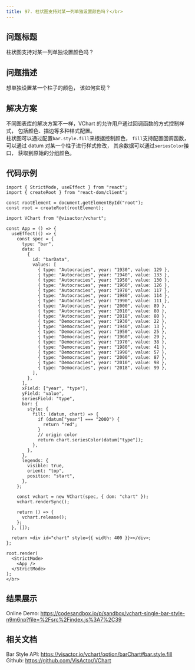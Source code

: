 ```yaml
---
title: 97. 柱状图支持对某一列单独设置颜色吗？</br>
---
```

## 问题标题

柱状图支持对某一列单独设置颜色吗？</br>
## 问题描述

想单独设置某一个柱子的颜色， 该如何实现？</br>
## 解决方案 

不同图表库的解决方案不一样，VChart 的允许用户通过回调函数的方式控制样式， 包括颜色、描边等多种样式配置。</br>
柱状图可以通过配置`bar.style.fill`来根据控制颜色， `fill`支持配置回调函数， 可以通过 datum 对某一个柱子进行样式修改， 其余数据可以通过`seriesColor`接口， 获取到原始的分组颜色。</br>
## 代码示例  

```
import { StrictMode, useEffect } from "react";
import { createRoot } from "react-dom/client";

const rootElement = document.getElementById("root");
const root = createRoot(rootElement);

import VChart from "@visactor/vchart";

const App = () => {
  useEffect(() => {
    const spec = {
      type: "bar",
      data: [
        {
          id: "barData",
          values: [
            { type: "Autocracies", year: "1930", value: 129 },
            { type: "Autocracies", year: "1940", value: 133 },
            { type: "Autocracies", year: "1950", value: 130 },
            { type: "Autocracies", year: "1960", value: 126 },
            { type: "Autocracies", year: "1970", value: 117 },
            { type: "Autocracies", year: "1980", value: 114 },
            { type: "Autocracies", year: "1990", value: 111 },
            { type: "Autocracies", year: "2000", value: 89 },
            { type: "Autocracies", year: "2010", value: 80 },
            { type: "Autocracies", year: "2018", value: 80 },
            { type: "Democracies", year: "1930", value: 22 },
            { type: "Democracies", year: "1940", value: 13 },
            { type: "Democracies", year: "1950", value: 25 },
            { type: "Democracies", year: "1960", value: 29 },
            { type: "Democracies", year: "1970", value: 38 },
            { type: "Democracies", year: "1980", value: 41 },
            { type: "Democracies", year: "1990", value: 57 },
            { type: "Democracies", year: "2000", value: 87 },
            { type: "Democracies", year: "2010", value: 98 },
            { type: "Democracies", year: "2018", value: 99 },
          ],
        },
      ],
      xField: ["year", "type"],
      yField: "value",
      seriesField: "type",
      bar: {
        style: {
          fill: (datum, chart) => {
            if (datum["year"] === "2000") {
              return "red";
            }
            // origin color
            return chart.seriesColor(datum["type"]);
          },
        },
      },
      legends: {
        visible: true,
        orient: "top",
        position: "start",
      },
    };

    const vchart = new VChart(spec, { dom: "chart" });
    vchart.renderSync();

    return () => {
      vchart.release();
    };
  }, []);

  return <div id="chart" style={{ width: 400 }}></div>;
};

root.render(
  <StrictMode>
    <App />
  </StrictMode>
);
</br>
```
## 结果展示 

Online Demo: https://codesandbox.io/p/sandbox/vchart-single-bar-style-n9m6np?file=%2Fsrc%2Findex.js%3A7%2C39</br>
## 相关文档

Bar Style API: https://visactor.io/vchart/option/barChart#bar.style.fill</br>
Github: https://github.com/VisActor/VChart</br>